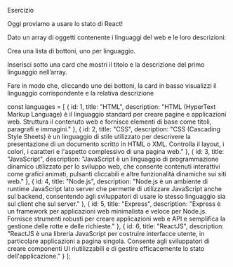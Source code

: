 Esercizio

Oggi proviamo a usare lo stato di React!

Dato un array di oggetti contenente i linguaggi del web e le loro descrizioni:

Crea una lista di bottoni, uno per linguaggio.

Inserisci sotto una card che mostri il titolo e la descrizione del primo linguaggio nell’array.

Fare in modo che, cliccando uno dei bottoni, la card in basso visualizzi il linguaggio corrispondente e la relativa descrizione

const languages = [
  {
    id: 1,
    title: "HTML",
    description: "HTML (HyperText Markup Language) è il linguaggio standard per creare pagine e applicazioni web. Struttura il contenuto web e fornisce elementi di base come titoli, paragrafi e immagini."
  },
  {
    id: 2,
    title: "CSS",
    description: "CSS (Cascading Style Sheets) è un linguaggio di stile utilizzato per descrivere la presentazione di un documento scritto in HTML o XML. Controlla il layout, i colori, i caratteri e l'aspetto complessivo di una pagina web."
  },
  {
    id: 3,
    title: "JavaScript",
    description: "JavaScript è un linguaggio di programmazione dinamico utilizzato per lo sviluppo web, che consente contenuti interattivi come grafici animati, pulsanti cliccabili e altre funzionalità dinamiche sui siti web."
  },
  {
    id: 4,
    title: "Node.js",
    description: "Node.js è un ambiente di runtime JavaScript lato server che permette di utilizzare JavaScript anche sul backend, consentendo agli sviluppatori di usare lo stesso linguaggio sia sul client che sul server."
  },
  {
    id: 5,
    title: "Express",
    description: "Express è un framework per applicazioni web minimalista e veloce per Node.js. Fornisce strumenti robusti per creare applicazioni web e API e semplifica la gestione delle rotte e delle richieste."
  },
  {
    id: 6,
    title: "ReactJS",
    description: "ReactJS è una libreria JavaScript per costruire interfacce utente, in particolare applicazioni a pagina singola. Consente agli sviluppatori di creare componenti UI riutilizzabili e di gestire efficacemente lo stato dell'applicazione."
  }
];